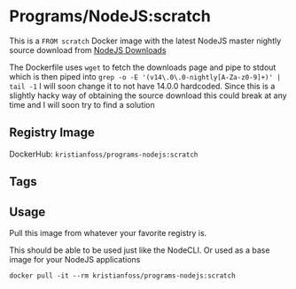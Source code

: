 # Programs/NodeJS:scratch

This is a `FROM scratch` Docker image with the latest NodeJS master nightly source download from [NodeJS Downloads](https://nodejs.org/download/nightly/)

The Dockerfile uses `wget` to fetch the downloads page and pipe to stdout which is then piped into `grep -o -E '(v14\.0\.0-nightly[A-Za-z0-9]+)' | tail -1` I will soon change it to not have 14.0.0 hardcoded. Since this is a slightly hacky way of obtaining the source download this could break at any time and I will soon try to find a solution

## Registry Image

DockerHub: `kristianfoss/programs-nodejs:scratch`

## Tags

## Usage

Pull this image from whatever your favorite registry is.

This should be able to be used just like the NodeCLI. Or used as a base image for your NodeJS applications

```
docker pull -it --rm kristianfoss/programs-nodejs:scratch
```
